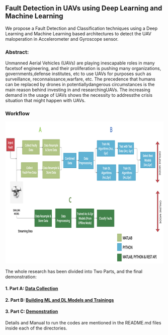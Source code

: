 ## Fault Detection in UAVs using Deep Learning and Machine Learning

We propose a Fault Detection and Classification techniques using a Deep Learning and Machine Learning based architectures to detect the UAV maloperation in Accelerometer and Gyroscope sensor.

### Abstract:
Unmanned Aerial Vehicles (UAVs) are playing inescapable roles in many facetsof engineering, and their proliferation is pushing many organizations, governments,defense institutes, etc to use UAVs for purposes such as surveillance, reconnaissance,warfare, etc.  The precedence that humans can be replaced by drones in potentiallydangerous  circumstances  is  the  main  reason  behind  investing  in  and  researchingUAVs.  The increasing demand in the usage of UAVs shows the necessity to addressthe crisis situation that might happen with UAVs.

### Workflow
<kbd><img src="https://github.com/Niloy-Chakraborty/Fault-Detection-in-UAVs-using-Deep-Learning-and-Machine-Learning/blob/main/ML_DL/misc_images/WorkFlow.png" width="850" height="450"></kbd>

The whole research has been divided into Two Parts, and the final demonstration:
#### 1. Part A: [Data Collection](https://github.com/Niloy-Chakraborty/Fault-Detection-in-UAVs-using-Deep-Learning-and-Machine-Learning/tree/main/parrotMinidroneWaypointFollower)
#### 2. Part B: [Building ML and DL Models and Trainings](https://github.com/Niloy-Chakraborty/Fault-Detection-in-UAVs-using-Deep-Learning-and-Machine-Learning/tree/main/ML_DL)
#### 3. Part C: [Demonstration](https://github.com/Niloy-Chakraborty/Fault-Detection-in-UAVs-using-Deep-Learning-and-Machine-Learning/tree/main/Demonstration)

Details and Manual to run the codes are mentioned in the README.md files inside each of the directories. 
